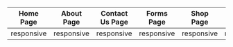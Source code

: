 |  Home Page  |  About Page  |  Contact Us Page  |  Forms Page  |  Shop Page  |  Cart Page  |  Chect Out Page  |  DashBoard Page  |
| ----------- | ------------ | ----------------- | ------------ | ----------- | ----------- | ---------------- | ---------------- |
| responsive  | responsive   |    responsive     | responsive   | responsive  | responsive  | responsive       | responsive       |

